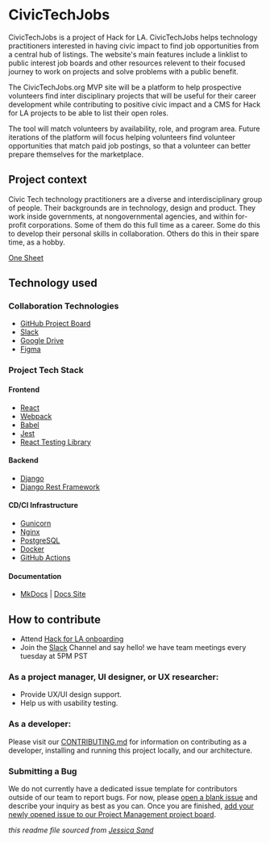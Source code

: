 # CivicTechJobs

CivicTechJobs is a project of Hack for LA. CivicTechJobs helps technology practitioners interested in having civic impact to find job opportunities from a central hub of listings. The website's main features include a linklist to public interest job boards and other resources relevent to their focused journey to work on projects and solve problems with a public benefit.

The CivicTechJobs.org MVP site will be a platform to help prospective volunteers find inter disciplinary projects that will be useful for their career development while contributing to positive civic impact and a CMS for Hack for LA projects to be able to list their open roles.

The tool will match volunteers by availability, role, and program area. Future iterations of the platform will focus helping volunteers find volunteer opportunities that match paid job postings, so that a volunteer can better prepare themselves for the marketplace.

## Project context

Civic Tech technology practitioners are a diverse and interdisciplinary group of people. Their backgrounds are in technology, design and product. They work inside governments, at nongovernmental agencies, and within for-profit corporations. Some of them do this full time as a career. Some do this to develop their personal skills in collaboration. Others do this in their spare time, as a hobby.

[One Sheet](https://github.com/hackforla/product-management/blob/master/project-one-sheets/Civic-Tech-Jobs-One-Sheet.pdf)

## Technology used

### Collaboration Technologies

- [GitHub Project Board](https://github.com/hackforla/CivicTechJobs/projects/1)
- [Slack](https://hackforla.slack.com/archives/C02509WHFQQ)
- [Google Drive](https://drive.google.com/drive/u/0/folders/0AMdnUkSXicNCUk9PVA)
- [Figma](https://www.figma.com/file/G5bOqhud6azbxyR9El9Ygp/Civic-Tech-Jobs?node-id=0%3A1)

### Project Tech Stack

#### Frontend

- [React](https://reactjs.org/)
- [Webpack](https://webpack.js.org/)
- [Babel](https://babeljs.io/)
- [Jest](https://jestjs.io/)
- [React Testing Library](https://testing-library.com/docs/react-testing-library/intro/)

#### Backend

- [Django](https://www.djangoproject.com/)
- [Django Rest Framework](https://www.django-rest-framework.org/)

#### CD/CI Infrastructure

- [Gunicorn](https://gunicorn.org/)
- [Nginx](https://docs.nginx.com/)
- [PostgreSQL](https://www.postgresql.org/)
- [Docker](https://www.docker.com/)
- [GitHub Actions](https://github.com/features/actions)

#### Documentation

- [MkDocs](https://www.mkdocs.org/) | [Docs Site](https://hackforla.github.io/CivicTechJobs/)

## How to contribute

- Attend [Hack for LA onboarding](https://www.meetup.com/hackforla/events/)
- Join the [Slack](https://hackforla.slack.com/archives/C02509WHFQQ) Channel and say hello! we have team meetings every tuesday at 5PM PST

### As a project manager, UI designer, or UX researcher:

- Provide UX/UI design support.
- Help us with usability testing.

### As a developer:

Please visit our [CONTRIBUTING.md](https://github.com/hackforla/CivicTechJobs/blob/main/CONTRIBUTING.md) for information on contributing as a developer, installing and running this project locally, and our architecture.

### Submitting a Bug

We do not currently have a dedicated issue template for contributors outside of our team to report bugs. For now, please [open a blank issue](https://github.com/hackforla/CivicTechJobs/issues/new) and describe your inquiry as best as you can. Once you are finished, [add your newly opened issue to our Project Management project board](https://docs.github.com/en/issues/organizing-your-work-with-project-boards/tracking-work-with-project-boards/adding-issues-and-pull-requests-to-a-project-board#adding-issues-and-pull-requests-to-a-project-board-from-the-sidebar).

_this readme file sourced from [Jessica Sand](http://jessicasand.com/other-stuff/just-enough-docs/)_
